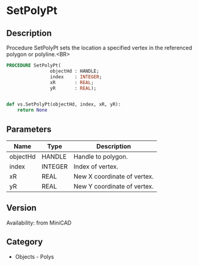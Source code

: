 # SetPolyPt

## Description
Procedure SetPolyPt sets the location a specified vertex in the referenced polygon or polyline.&lt;BR&gt;


```pascal
PROCEDURE SetPolyPt(
				objectHd : HANDLE;
				index    : INTEGER;
				xR       : REAL;
				yR       : REAL);
```

```python

def vs.SetPolyPt(objectHd, index, xR, yR):
    return None
```

## Parameters
|Name|Type|Description|
|---|---|---|
|objectHd|HANDLE|Handle to polygon.|
|index|INTEGER|Index of vertex.|
|xR|REAL|New X coordinate of vertex.|
|yR|REAL|New Y coordinate of vertex.|

## Version
Availability: from MiniCAD
## Category
* Objects - Polys

